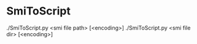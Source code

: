 # SmiToScript

./SmiToScript.py &lt;smi file path&gt; [&lt;encoding&gt;]
./SmiToScript.py &lt;smi file dir&gt; [&lt;encoding&gt;]

